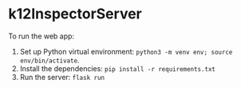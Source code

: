 # k12InspectorServer

To run the web app:
1. Set up Python virtual environment: `python3 -m venv env; source env/bin/activate`.
2. Install the dependencies: `pip install -r requirements.txt`
3. Run the server: `flask run`
